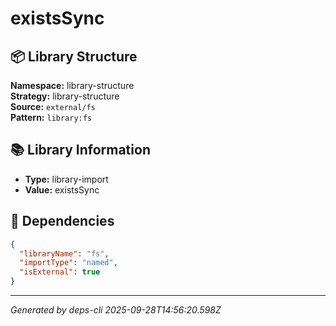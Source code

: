 # existsSync

## 📦 Library Structure

**Namespace:** library-structure  
**Strategy:** library-structure  
**Source:** `external/fs`  
**Pattern:** `library:fs`

## 📚 Library Information

- **Type:** library-import
- **Value:** existsSync

## 🔗 Dependencies

```json
{
  "libraryName": "fs",
  "importType": "named",
  "isExternal": true
}
```

---
*Generated by deps-cli 2025-09-28T14:56:20.598Z*
